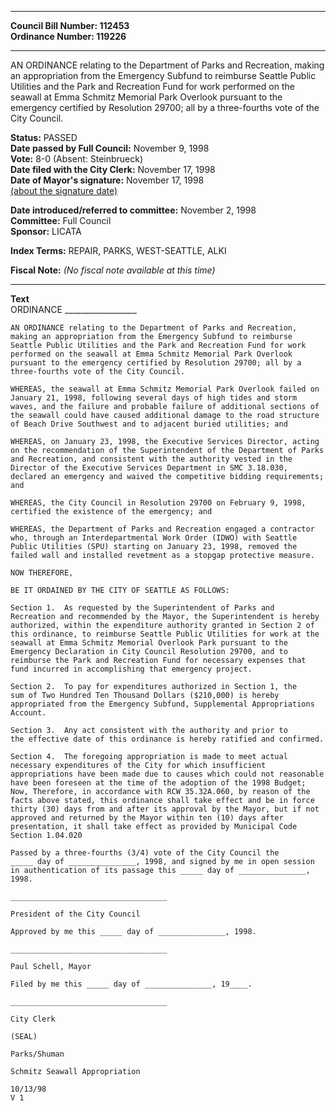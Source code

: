 * * * * *  
  
**Council Bill Number: [](#h0)[](#h2)112453**   
**Ordinance Number: 119226**  
  
* * * * *  
  
AN ORDINANCE relating to the Department of Parks and Recreation, making an appropriation from the Emergency Subfund to reimburse Seattle Public Utilities and the Park and Recreation Fund for work performed on the seawall at Emma Schmitz Memorial Park Overlook pursuant to the emergency certified by Resolution 29700; all by a three-fourths vote of the City Council.  
  
**Status:** PASSED   
**Date passed by Full Council:** November 9, 1998   
**Vote:** 8-0 (Absent: Steinbrueck)   
**Date filed with the City Clerk:** November 17, 1998   
**Date of Mayor's signature:** November 17, 1998   
[(about the signature date)](/~public/approvaldate.htm)   
  
  
**Date introduced/referred to committee:** November 2, 1998   
**Committee:** Full Council   
**Sponsor:** LICATA   
  
**Index Terms:** REPAIR, PARKS, WEST-SEATTLE, ALKI  
  
**Fiscal Note:** *(No fiscal note available at this time)*  
  
* * * * *  
  
**Text**  
    ORDINANCE __________________  
  
    AN ORDINANCE relating to the Department of Parks and Recreation,  
    making an appropriation from the Emergency Subfund to reimburse  
    Seattle Public Utilities and the Park and Recreation Fund for work  
    performed on the seawall at Emma Schmitz Memorial Park Overlook  
    pursuant to the emergency certified by Resolution 29700; all by a  
    three-fourths vote of the City Council.  
  
    WHEREAS, the seawall at Emma Schmitz Memorial Park Overlook failed on  
    January 21, 1998, following several days of high tides and storm  
    waves, and the failure and probable failure of additional sections of  
    the seawall could have caused additional damage to the road structure  
    of Beach Drive Southwest and to adjacent buried utilities; and  
  
    WHEREAS, on January 23, 1998, the Executive Services Director, acting  
    on the recommendation of the Superintendent of the Department of Parks  
    and Recreation, and consistent with the authority vested in the  
    Director of the Executive Services Department in SMC 3.18.030,  
    declared an emergency and waived the competitive bidding requirements;  
    and  
  
    WHEREAS, the City Council in Resolution 29700 on February 9, 1998,  
    certified the existence of the emergency; and  
  
    WHEREAS, the Department of Parks and Recreation engaged a contractor  
    who, through an Interdepartmental Work Order (IDWO) with Seattle  
    Public Utilities (SPU) starting on January 23, 1998, removed the  
    failed wall and installed revetment as a stopgap protective measure.  
  
    NOW THEREFORE,  
  
    BE IT ORDAINED BY THE CITY OF SEATTLE AS FOLLOWS:  
  
    Section 1.  As requested by the Superintendent of Parks and  
    Recreation and recommended by the Mayor, the Superintendent is hereby  
    authorized, within the expenditure authority granted in Section 2 of  
    this ordinance, to reimburse Seattle Public Utilities for work at the  
    seawall at Emma Schmitz Memorial Overlook Park pursuant to the  
    Emergency Declaration in City Council Resolution 29700, and to  
    reimburse the Park and Recreation Fund for necessary expenses that  
    fund incurred in accomplishing that emergency project.  
  
    Section 2.  To pay for expenditures authorized in Section 1, the  
    sum of Two Hundred Ten Thousand Dollars ($210,000) is hereby  
    appropriated from the Emergency Subfund, Supplemental Appropriations  
    Account.  
  
    Section 3.  Any act consistent with the authority and prior to  
    the effective date of this ordinance is hereby ratified and confirmed.  
  
    Section 4.  The foregoing appropriation is made to meet actual  
    necessary expenditures of the City for which insufficient  
    appropriations have been made due to causes which could not reasonable  
    have been foreseen at the time of the adoption of the 1998 Budget;  
    Now, Therefore, in accordance with RCW 35.32A.060, by reason of the  
    facts above stated, this ordinance shall take effect and be in force  
    thirty (30) days from and after its approval by the Mayor, but if not  
    approved and returned by the Mayor within ten (10) days after  
    presentation, it shall take effect as provided by Municipal Code  
    Section 1.04.020  
  
    Passed by a three-fourths (3/4) vote of the City Council the  
    _____ day of _______________, 1998, and signed by me in open session  
    in authentication of its passage this _____ day of _______________,  
    1998.  
  
    ___________________________________  
  
    President of the City Council  
  
    Approved by me this _____ day of _______________, 1998.  
  
    ___________________________________  
  
    Paul Schell, Mayor  
  
    Filed by me this _____ day of _______________, 19____.  
  
    ___________________________________  
  
    City Clerk  
  
    (SEAL)  
  
    Parks/Shuman  
  
    Schmitz Seawall Appropriation  
  
    10/13/98  
    V 1  
